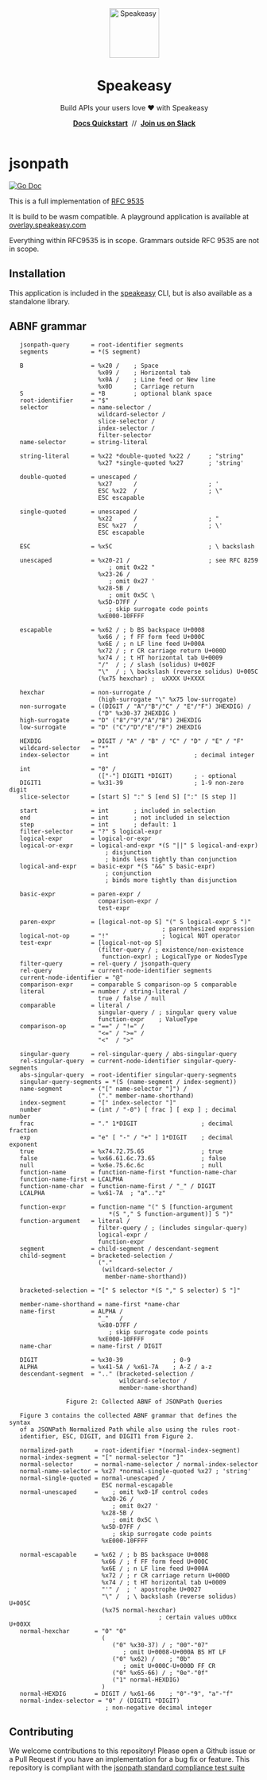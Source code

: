 <div align="center">
 <a href="https://www.speakeasy.com/" target="_blank">
   <picture>
       <source media="(prefers-color-scheme: light)" srcset="https://github.com/user-attachments/assets/21dd5d3a-aefc-4cd3-abee-5e17ef1d4dad">
       <source media="(prefers-color-scheme: dark)" srcset="https://github.com/user-attachments/assets/0a747f98-d228-462d-9964-fd87bf93adc5">
       <img width="100px" src="https://github.com/user-attachments/assets/21dd5d3a-aefc-4cd3-abee-5e17ef1d4dad#gh-light-mode-only" alt="Speakeasy">
   </picture>
 </a>
  <h1>Speakeasy</h1>
  <p>Build APIs your users love ❤️ with Speakeasy</p>
  <div>
   <a href="https://speakeasy.com/docs/create-client-sdks/" target="_blank"><b>Docs Quickstart</b></a>&nbsp;&nbsp;//&nbsp;&nbsp;<a href="https://join.slack.com/t/speakeasy-dev/shared_invite/zt-1cwb3flxz-lS5SyZxAsF_3NOq5xc8Cjw" target="_blank"><b>Join us on Slack</b></a>
  </div>
 <br />

</div>

# jsonpath

<a href="https://pkg.go.dev/github.com/speakeasy-api/jsonpath?tab=doc"><img alt="Go Doc" src="https://img.shields.io/badge/godoc-reference-blue.svg?style=for-the-badge"></a>

This is a full implementation of [RFC 9535](https://datatracker.ietf.org/doc/rfc9535/)

It is build to be wasm compatible. A playground application is available at [overlay.speakeasy.com](https://overlay.speakeasy.com/)

Everything within RFC9535 is in scope. Grammars outside RFC 9535 are not in scope.

## Installation

This application is included in the [speakeasy](https://github.com/speakeasy-api/speakeasy) CLI, but is also available as a standalone library.

## ABNF grammar

```
   jsonpath-query      = root-identifier segments
   segments            = *(S segment)

   B                   = %x20 /    ; Space
                         %x09 /    ; Horizontal tab
                         %x0A /    ; Line feed or New line
                         %x0D      ; Carriage return
   S                   = *B        ; optional blank space
   root-identifier     = "$"
   selector            = name-selector /
                         wildcard-selector /
                         slice-selector /
                         index-selector /
                         filter-selector
   name-selector       = string-literal

   string-literal      = %x22 *double-quoted %x22 /     ; "string"
                         %x27 *single-quoted %x27       ; 'string'

   double-quoted       = unescaped /
                         %x27      /                    ; '
                         ESC %x22  /                    ; \"
                         ESC escapable

   single-quoted       = unescaped /
                         %x22      /                    ; "
                         ESC %x27  /                    ; \'
                         ESC escapable

   ESC                 = %x5C                           ; \ backslash

   unescaped           = %x20-21 /                      ; see RFC 8259
                            ; omit 0x22 "
                         %x23-26 /
                            ; omit 0x27 '
                         %x28-5B /
                            ; omit 0x5C \
                         %x5D-D7FF /
                            ; skip surrogate code points
                         %xE000-10FFFF

   escapable           = %x62 / ; b BS backspace U+0008
                         %x66 / ; f FF form feed U+000C
                         %x6E / ; n LF line feed U+000A
                         %x72 / ; r CR carriage return U+000D
                         %x74 / ; t HT horizontal tab U+0009
                         "/"  / ; / slash (solidus) U+002F
                         "\"  / ; \ backslash (reverse solidus) U+005C
                         (%x75 hexchar) ;  uXXXX U+XXXX

   hexchar             = non-surrogate /
                         (high-surrogate "\" %x75 low-surrogate)
   non-surrogate       = ((DIGIT / "A"/"B"/"C" / "E"/"F") 3HEXDIG) /
                         ("D" %x30-37 2HEXDIG )
   high-surrogate      = "D" ("8"/"9"/"A"/"B") 2HEXDIG
   low-surrogate       = "D" ("C"/"D"/"E"/"F") 2HEXDIG

   HEXDIG              = DIGIT / "A" / "B" / "C" / "D" / "E" / "F"
   wildcard-selector   = "*"
   index-selector      = int                        ; decimal integer

   int                 = "0" /
                         (["-"] DIGIT1 *DIGIT)      ; - optional
   DIGIT1              = %x31-39                    ; 1-9 non-zero digit
   slice-selector      = [start S] ":" S [end S] [":" [S step ]]

   start               = int       ; included in selection
   end                 = int       ; not included in selection
   step                = int       ; default: 1
   filter-selector     = "?" S logical-expr
   logical-expr        = logical-or-expr
   logical-or-expr     = logical-and-expr *(S "||" S logical-and-expr)
                           ; disjunction
                           ; binds less tightly than conjunction
   logical-and-expr    = basic-expr *(S "&&" S basic-expr)
                           ; conjunction
                           ; binds more tightly than disjunction

   basic-expr          = paren-expr /
                         comparison-expr /
                         test-expr

   paren-expr          = [logical-not-op S] "(" S logical-expr S ")"
                                           ; parenthesized expression
   logical-not-op      = "!"               ; logical NOT operator
   test-expr           = [logical-not-op S]
                         (filter-query / ; existence/non-existence
                          function-expr) ; LogicalType or NodesType
   filter-query        = rel-query / jsonpath-query
   rel-query           = current-node-identifier segments
   current-node-identifier = "@"
   comparison-expr     = comparable S comparison-op S comparable
   literal             = number / string-literal /
                         true / false / null
   comparable          = literal /
                         singular-query / ; singular query value
                         function-expr    ; ValueType
   comparison-op       = "==" / "!=" /
                         "<=" / ">=" /
                         "<"  / ">"

   singular-query      = rel-singular-query / abs-singular-query
   rel-singular-query  = current-node-identifier singular-query-segments
   abs-singular-query  = root-identifier singular-query-segments
   singular-query-segments = *(S (name-segment / index-segment))
   name-segment        = ("[" name-selector "]") /
                         ("." member-name-shorthand)
   index-segment       = "[" index-selector "]"
   number              = (int / "-0") [ frac ] [ exp ] ; decimal number
   frac                = "." 1*DIGIT                  ; decimal fraction
   exp                 = "e" [ "-" / "+" ] 1*DIGIT    ; decimal exponent
   true                = %x74.72.75.65                ; true
   false               = %x66.61.6c.73.65             ; false
   null                = %x6e.75.6c.6c                ; null
   function-name       = function-name-first *function-name-char
   function-name-first = LCALPHA
   function-name-char  = function-name-first / "_" / DIGIT
   LCALPHA             = %x61-7A  ; "a".."z"

   function-expr       = function-name "(" S [function-argument
                            *(S "," S function-argument)] S ")"
   function-argument   = literal /
                         filter-query / ; (includes singular-query)
                         logical-expr /
                         function-expr
   segment             = child-segment / descendant-segment
   child-segment       = bracketed-selection /
                         ("."
                          (wildcard-selector /
                           member-name-shorthand))

   bracketed-selection = "[" S selector *(S "," S selector) S "]"

   member-name-shorthand = name-first *name-char
   name-first          = ALPHA /
                         "_"   /
                         %x80-D7FF /
                            ; skip surrogate code points
                         %xE000-10FFFF
   name-char           = name-first / DIGIT

   DIGIT               = %x30-39              ; 0-9
   ALPHA               = %x41-5A / %x61-7A    ; A-Z / a-z
   descendant-segment  = ".." (bracketed-selection /
                               wildcard-selector /
                               member-name-shorthand)

                Figure 2: Collected ABNF of JSONPath Queries

   Figure 3 contains the collected ABNF grammar that defines the syntax
   of a JSONPath Normalized Path while also using the rules root-
   identifier, ESC, DIGIT, and DIGIT1 from Figure 2.

   normalized-path      = root-identifier *(normal-index-segment)
   normal-index-segment = "[" normal-selector "]"
   normal-selector      = normal-name-selector / normal-index-selector
   normal-name-selector = %x27 *normal-single-quoted %x27 ; 'string'
   normal-single-quoted = normal-unescaped /
                          ESC normal-escapable
   normal-unescaped     =    ; omit %x0-1F control codes
                          %x20-26 /
                             ; omit 0x27 '
                          %x28-5B /
                             ; omit 0x5C \
                          %x5D-D7FF /
                             ; skip surrogate code points
                          %xE000-10FFFF

   normal-escapable     = %x62 / ; b BS backspace U+0008
                          %x66 / ; f FF form feed U+000C
                          %x6E / ; n LF line feed U+000A
                          %x72 / ; r CR carriage return U+000D
                          %x74 / ; t HT horizontal tab U+0009
                          "'" /  ; ' apostrophe U+0027
                          "\" /  ; \ backslash (reverse solidus) U+005C
                          (%x75 normal-hexchar)
                                          ; certain values u00xx U+00XX
   normal-hexchar       = "0" "0"
                          (
                             ("0" %x30-37) / ; "00"-"07"
                                ; omit U+0008-U+000A BS HT LF
                             ("0" %x62) /    ; "0b"
                                ; omit U+000C-U+000D FF CR
                             ("0" %x65-66) / ; "0e"-"0f"
                             ("1" normal-HEXDIG)
                          )
   normal-HEXDIG        = DIGIT / %x61-66    ; "0"-"9", "a"-"f"
   normal-index-selector = "0" / (DIGIT1 *DIGIT)
                           ; non-negative decimal integer
```

## Contributing

We welcome contributions to this repository! Please open a Github issue or a Pull Request if you have an implementation for a bug fix or feature. This repository is compliant with the [jsonpath standard compliance test suite](https://github.com/jsonpath-standard/jsonpath-compliance-test-suite/tree/9277705cda4489c3d0d984831e7656e48145399b) 

